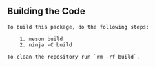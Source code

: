 ## Building the Code

```
To build this package, do the following steps:

    1. meson build
    2. ninja -C build

To clean the repository run `rm -rf build`.
```

